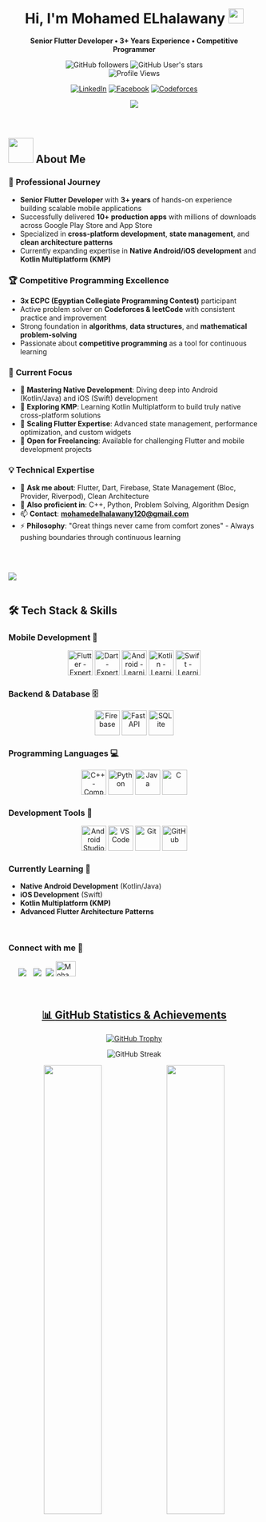 
<h1 align="center"><b>Hi, I'm Mohamed ELhalawany</b> 
  <img src="https://media.giphy.com/media/hvRJCLFzcasrR4ia7z/giphy.gif" width="30">
</h1>

<p align="center">
  <strong>Senior Flutter Developer • 3+ Years Experience • Competitive Programmer </strong>
</p>

<div align="center">
  
![GitHub followers](https://img.shields.io/github/followers/Halawany1?style=social) 
![GitHub User's stars](https://img.shields.io/github/stars/Halawany1?style=social)  
<img src="https://komarev.com/ghpvc/?username=Halawany1" alt="Profile Views" />

[![LinkedIn](https://img.shields.io/badge/LinkedIn-Mohamed%20Elhalawany-blue?style=flat-square&logo=Linkedin&logoColor=white)](https://www.linkedin.com/in/mohamed-elhalawany-329314220/)
[![Facebook](https://img.shields.io/badge/Facebook-Mohamed%20Elhalawany-blue?style=flat-square&logo=Facebook&logoColor=white)](https://www.facebook.com/profile.php?id=100080738173740)
[![Codeforces](https://img.shields.io/badge/Codeforces-SO__NIK-red?style=flat-square&logo=codeforces&logoColor=white)](https://codeforces.com/profile/SO_NIK)

</div>

<p align="center">
  <a href="https://github.com/DenverCoder1/readme-typing-svg">
    <img src="https://readme-typing-svg.herokuapp.com?font=Time+New+Roman&color=cyan&size=25&center=true&vCenter=true&width=700&height=100&lines=Assalamu+O+Alaikum+Warahmatullah..♥;Senior+Flutter+Developer+with+3%2B+Years;Competitive+Programming+Enthusiast;Native+%26+KMP+Explorer;Building+Scalable+Mobile+Solutions">
  </a>
</p>


<br>



	
## <picture><img src = "https://github.com/0xAbdulKhalid/0xAbdulKhalid/raw/main/assets/mdImages/about_me.gif" width = 50px></picture> **About Me**

### 🚀 **Professional Journey**
- **Senior Flutter Developer** with **3+ years** of hands-on experience building scalable mobile applications
- Successfully delivered **10+ production apps** with millions of downloads across Google Play Store and App Store
- Specialized in **cross-platform development**, **state management**, and **clean architecture patterns**
- Currently expanding expertise in **Native Android/iOS development** and **Kotlin Multiplatform (KMP)**

### 🏆 **Competitive Programming Excellence**
- **3x ECPC (Egyptian Collegiate Programming Contest)** participant
- Active problem solver on **Codeforces & leetCode** with consistent practice and improvement
- Strong foundation in **algorithms**, **data structures**, and **mathematical problem-solving**
- Passionate about **competitive programming** as a tool for continuous learning

### 🎯 **Current Focus**
- 🔭 **Mastering Native Development**: Diving deep into Android (Kotlin/Java) and iOS (Swift) development
- 🌟 **Exploring KMP**: Learning Kotlin Multiplatform to build truly native cross-platform solutions
- 🚀 **Scaling Flutter Expertise**: Advanced state management, performance optimization, and custom widgets
- 🤝 **Open for Freelancing**: Available for challenging Flutter and mobile development projects

### 💡 **Technical Expertise**
- 💬 **Ask me about**: Flutter, Dart, Firebase, State Management (Bloc, Provider, Riverpod), Clean Architecture
- 🔧 **Also proficient in**: C++, Python, Problem Solving, Algorithm Design
- 📫 **Contact**: **mohamedelhalawany120@gmail.com**
- ⚡ **Philosophy**: "Great things never came from comfort zones" - Always pushing boundaries through continuous learning

<br><br>

<img src="https://user-images.githubusercontent.com/73097560/115834477-dbab4500-a447-11eb-908a-139a6edaec5c.gif"><br><br>

## 🛠️ **Tech Stack & Skills**

### **Mobile Development** 📱
<div align="center">
  <img src="https://cdn.jsdelivr.net/gh/devicons/devicon/icons/flutter/flutter-original.svg" height="50" width="50" title="Flutter - Expert (3+ Years)">
  <img src="https://cdn.jsdelivr.net/gh/devicons/devicon/icons/dart/dart-original.svg" height="50" width="50" title="Dart - Expert">
  <img src="https://cdn.jsdelivr.net/gh/devicons/devicon/icons/android/android-original.svg" height="50" width="50" title="Android - Learning">
  <img src="https://cdn.jsdelivr.net/gh/devicons/devicon/icons/kotlin/kotlin-original.svg" height="50" width="50" title="Kotlin - Learning">
  <img src="https://cdn.jsdelivr.net/gh/devicons/devicon/icons/swift/swift-original.svg" height="50" width="50" title="Swift - Learning">
</div>

### **Backend & Database** 🗄️
<div align="center">
  <img src="https://cdn.jsdelivr.net/gh/devicons/devicon/icons/firebase/firebase-plain.svg" height="50" width="50" title="Firebase">
  <img src="https://cdn.jsdelivr.net/gh/devicons/devicon/icons/fastapi/fastapi-original.svg" height="50" width="50" title="FastAPI">
  <img src="https://cdn.jsdelivr.net/gh/devicons/devicon/icons/sqlite/sqlite-original.svg" height="50" width="50" title="SQLite">
</div>

### **Programming Languages** 💻
<div align="center">
  <img src="https://cdn.jsdelivr.net/gh/devicons/devicon/icons/cplusplus/cplusplus-original.svg" height="50" width="50" title="C++ - Competitive Programming">
  <img src="https://cdn.jsdelivr.net/gh/devicons/devicon/icons/python/python-original.svg" height="50" width="50" title="Python">
  <img src="https://cdn.jsdelivr.net/gh/devicons/devicon/icons/java/java-original.svg" height="50" width="50" title="Java">
  <img src="https://cdn.jsdelivr.net/gh/devicons/devicon/icons/c/c-original.svg" height="50" width="50" title="C">
</div>

### **Development Tools** 🔧
<div align="center">
  <img src="https://cdn.jsdelivr.net/gh/devicons/devicon/icons/androidstudio/androidstudio-original.svg" height="50" width="50" title="Android Studio">
  <img src="https://cdn.jsdelivr.net/gh/devicons/devicon/icons/vscode/vscode-original.svg" height="50" width="50" title="VS Code">
  <img src="https://cdn.jsdelivr.net/gh/devicons/devicon/icons/git/git-original.svg" height="50" width="50" title="Git">
  <img src="https://cdn.jsdelivr.net/gh/devicons/devicon/icons/github/github-original.svg" height="50" width="50" title="GitHub">
</div>

### **Currently Learning** 🌱
- **Native Android Development** (Kotlin/Java)
- **iOS Development** (Swift)
- **Kotlin Multiplatform (KMP)**
- **Advanced Flutter Architecture Patterns**

<br>
<h3 align="left">Connect with me 🤝</h3>

<p align="left">

<div align="left" class="icons-social" style="margin-left: 10px;">
    <a style="margin-left: 10px;" target="_blank" href="https://www.linkedin.com/in/mohamed-elhalawany-329314220/">
        <img src="https://img.icons8.com/doodle/40/000000/linkedin--v2.png"></a>
    <a style="margin-left: 10px;" target="_blank" href="https://github.com/Halawany1">
        <img src="https://img.icons8.com/doodle/40/000000/github--v1.png"></a>
    </a>
    </a>
    <a style="margin-left: 5px;" target="_blank" href="https://drive.google.com/file/d/1tYj-n1uipTr8K5621QibAcRgU4LfzTlq/view?usp=drive_link">
        <img src="https://img.icons8.com/plasticine/0.5x/resume.png"></a>
    <a href="https://www.facebook.com/profile.php?id=100080738173740">
  <img src="https://raw.githubusercontent.com/rahuldkjain/github-profile-readme-generator/master/src/images/icons/Social/facebook.svg" alt="Mohamed ELhalawany" width="40" height="30">

</div>
</p>

<br>

<div align="center">


## 📊 **GitHub Statistics & Achievements**

<div align="center">

[![GitHub Trophy](https://github-profile-trophy.vercel.app/?username=halawany1&theme=onedark&row=2&column=4&margin-w=15&margin-h=15)](https://github.com/ryo-ma/github-profile-trophy)

![GitHub Streak](https://github-readme-streak-stats.herokuapp.com/?user=halawany1&theme=dark&hide_border=true)

<img width="48%" src="https://github-readme-stats.vercel.app/api?username=halawany1&show_icons=true&theme=dark&hide_border=true" />
<img width="48%" src="https://github-readme-stats.vercel.app/api/top-langs/?username=halawany1&layout=compact&theme=dark&hide_border=true" />

</div>

## 🏆 **Competitive Programming Journey**

<div align="center">

### **ECPC Achievements** 🎯
- **3x Participant** in Egyptian Collegiate Programming Contest
- Consistent problem-solving practice on **Codeforces**
- Strong algorithmic thinking and mathematical problem-solving skills

[![Codeforces Stats](https://codeforces-readme-stats.vercel.app/api/card?username=SO_NIK&theme=dark&force_username=true&border_color=404040)](https://codeforces.com/profile/SO_NIK)

</div>


## 🚀 **Featured Projects Portfolio**

> **6+ Production Apps** • **Millions of Downloads** • **Cross-Platform Excellence**

### ألمعي - اختبر معرفتك بالإسلام

لعبة المعي الإسلامية هي تطبيق تعليمي وترفيهي يهدف إلى تعزيز الثقافة الإسلامية من خلال مجموعة متنوعة من الألعاب الذهنية والتفاعلية. تقدم اللعبة تجربة فريدة تمزج بين المتعة والفائدة، حيث يتضمن التطبيق ألعابًا مثل "الكلمات المتقاطعة"، "تكوين الحديث"، "Spin"، و"البازل". تتيح هذه الألعاب للمستخدمين تعلم مفاهيم إسلامية وأحاديث نبوية شريفة بطريقة مبتكرة وممتعة، وتدعم تطوير المهارات العقلية والتركيز.


المزايا الرئيسية:

ألعاب متنوعة: يحتوي التطبيق على مجموعة من الألعاب التي تشمل الكلمات المتقاطعة، تكوين الحديث، Spin، و البازل، مما يتيح للمستخدمين تجربة متعددة الأبعاد.

تعليم إسلامي: الألعاب تحتوي على محتوى إسلامي يساهم في نشر الوعي بالحديث النبوي وأسماء الصحابة وأحداث تاريخية إسلامية هامة.

تحفيز العقل: يعزز التطبيق مهارات التفكير النقدي، والذاكرة، والتركيز من خلال الألعاب التفاعلية.

واجهة مستخدم بسيطة وجذابة: تصميم سهل الاستخدام ومناسب لجميع الأعمار، ما يجعل من السهل التفاعل مع محتوى اللعبة.

تناسب جميع الأعمار: اللعبة تناسب الأطفال والكبار، حيث يمكن للمستخدمين من جميع الأعمار الاستفادة من التفاعل مع محتوى اللعبة بطريقة ممتعة ومفيدة.

الفئة العمرية: التطبيق موجه للأطفال والمراهقين والكبار، حيث يقدم محتوى يناسب جميع الأعمار.

الجمهور المستهدف: العائلات والأفراد الراغبين في تعزيز معرفتهم بالإسلام من خلال ألعاب ترفيهية، وكذلك المهتمين بتطوير مهارات التفكير والتركيز.


<p><a href="https://play.google.com/store/apps/details?id=com.game.alansari&pli=1" target="_blank"><img alt="Google Play" src="https://img.shields.io/badge/Get%20it%20on%20google%20play-blue.svg?style=for-the-badge&logo=google-play" /></a> <a href="https://apps.apple.com/gb/app/%D8%A3%D9%84%D9%85%D8%B9%D9%8A-%D8%A7%D8%AE%D8%AA%D8%A8%D8%B1-%D9%85%D8%B9%D8%B1%D9%81%D8%AA%D9%83-%D8%A8%D8%A7%D9%84%D8%A5%D8%B3%D9%84%D8%A7%D9%85/id6739430941" target="_blank"><img alt="App Store" src="https://img.shields.io/badge/Get%20it%20on%20app%20store-black.svg?style=for-the-badge&logo=app-store&logoColor=white" /></a><p>

<hr>

### YellowZed

YellowZed is a user-friendly e-commerce platform designed to make shopping a breeze. With its simple and elegant interface, YellowZed allows you to effortlessly browse and purchase a wide variety of products, including gold, gifts, and much more. Whether you’re looking for premium items or unique finds, YellowZed offers a seamless and enjoyable shopping experience tailored just for you. 
Key Features:
- Diverse Categories: Explore an extensive range of products across categories like gold, gifts, and more, catering to all your needs and occasions.
- Simplified Shopping: Navigate through the app with ease, enjoy a clean interface, and complete your purchases with a secure and hassle-free checkout process.
- Curated Selection: Browse a handpicked collection of high-quality products, ensuring that every item meets your expectations.
- Exclusive Offers: Discover special discounts and deals to make your shopping experience even more rewarding.
- Adaptive Design: Enjoy a responsive design that provides an optimal browsing experience on all devices.
- Fast and Reliable: Experience smooth app performance and quick load times for uninterrupted shopping.

This platform aims to promote education and correct understanding of Quranic and Islamic sciences, and provide reliable and free sources to the public. Thanks to these services, individuals can access knowledge and deepen their understanding of Islamic religion and culture easily and conveniently.

<p><a href="https://play.google.com/store/apps/details?id=com.yellowZed.app&hl=en" target="_blank"><img alt="Google Play" src="https://img.shields.io/badge/Get%20it%20on%20google%20play-blue.svg?style=for-the-badge&logo=google-play" /></a> 

<hr>


### منصة الانصاري التعليمية

A free educational platform affiliated with the Sheikh Abdullah Al-Ansari Complex in Qatar” is an educational website or application that provides a comprehensive set of educational and cognitive resources in the field of Quranic and Islamic sciences. This platform aims to provide learning and education opportunities for free and available to everyone. Its services include:
Lectures: 
- The platform offers a set of simplified and detailed lectures on multiple topics in the Qur’anic and Islamic sciences. Users can listen to these lectures and benefit from the explanations and guidance provided.
- Educational courses: The platform provides specialized educational courses covering a variety of religious and Quranic topics. Learners can sign up for and complete these courses online.
- Free books: The platform provides a digital library containing a collection of free religious books and resources. Users can download these books and benefit from them in their research and studies.

This platform aims to promote education and correct understanding of Quranic and Islamic sciences, and provide reliable and free sources to the public. Thanks to these services, individuals can access knowledge and deepen their understanding of Islamic religion and culture easily and conveniently.

<p><a href="https://play.google.com/store/apps/details?id=com.alrighttech.acqs" target="_blank"><img alt="Google Play" src="https://img.shields.io/badge/Get%20it%20on%20google%20play-blue.svg?style=for-the-badge&logo=google-play" /></a> <a href="https://apps.apple.com/us/app/منصة-الانصاري-التعليمية/id6471402218" target="_blank"><img alt="App Store" src="https://img.shields.io/badge/Get%20it%20on%20app%20store-black.svg?style=for-the-badge&logo=app-store&logoColor=white" /></a><p>

<hr>

### Couponesta

Couponesta is your ultimate source for discount coupons and exclusive offers, all available at no cost. Designed to simplify your shopping journey, Couponesta provides access to the latest deals from a wide variety of stores worldwide.

- 100% Free Access: Enjoy an extensive range of discount coupons without any charges.
- Top Offers: Get the strongest, most recent discount codes to maximize your savings.
- Easy-to-Use Interface: Navigate through a seamless and straightforward shopping experience.
- Frequent Updates: Stay updated with new coupons added regularly, so you never miss a deal.
- Global Coverage: Access discounts for both Arab and international stores.
- Diverse Store Selection: Discover offers from over 100 stores, continuously updated for the best selection.


<p><a href="https://play.google.com/store/apps/details?id=com.couponesta&hl=en" target="_blank"><img alt="Google Play" src="https://img.shields.io/badge/Get%20it%20on%20google%20play-blue.svg?style=for-the-badge&logo=google-play" /></a> <a href="https://apps.apple.com/us/app/couponesta/id6608961157" target="_blank"><img alt="App Store" src="https://img.shields.io/badge/Get%20it%20on%20app%20store-black.svg?style=for-the-badge&logo=app-store&logoColor=white" /></a><p>

<hr>

### Slash Hub

Slash Hub is your go-to destination for exploring and supporting Egypt’s most exceptional local brands. From fashion and beauty to handcrafted goods and home decor, Slash Hub connects you with premium products that celebrate Egyptian craftsmanship and creativity. With easy navigation, exclusive deals, and a curated selection, Slash Hub makes it simple to shop with pride and purpose.


- Local Brands Galore: Access an extensive range of Egypt’s best local brands, featuring categories like fashion, beauty, and handmade crafts.
- Curated Selection: Only the highest-quality products are showcased, ensuring an elevated shopping experience with items that stand out.
- Effortless Shopping: Enjoy a seamless shopping journey with intuitive navigation and secure checkout for a hassle-free experience.
- Exclusive Deals: Unlock unique discounts and promotions from top local brands, maximizing your savings.
- Easy Returns: If a product doesn’t meet your expectations, we offer a simple return process for your peace of mind.
- Support Local: Every purchase directly supports local businesses, contributing to the growth of Egypt’s economy and celebrating local talent.


<p><a href="https://play.google.com/store/apps/details?id=com.slashOrg.slash&hl=en" target="_blank"><img alt="Google Play" src="https://img.shields.io/badge/Get%20it%20on%20google%20play-blue.svg?style=for-the-badge&logo=google-play" /></a> <a href="https://apps.apple.com/eg/app/slash-hub/id6463633495" target="_blank"><img alt="App Store" src="https://img.shields.io/badge/Get%20it%20on%20app%20store-black.svg?style=for-the-badge&logo=app-store&logoColor=white" /></a><p>

<hr>

### Mham

Mham is an auto parts e-commerace app


Mham is an auto parts e-commerce app, it is designed to streamline the process of finding and purchasing automotive parts and accessories. Users can search for specific parts using filters such as make, model, year, and part type. The app provides detailed product descriptions, compatibility information, and high-resolution images to help users make informed decisions. Customer reviews and ratings offer additional insights into product quality and performance.


The app supports various payment methods, including credit/debit cards, digital wallets, and sometimes financing options. It also offers shipping and delivery tracking, ensuring a smooth and transparent purchasing experience.


<p><a href="https://play.google.com/store/apps/details?id=com.mahham.app&hl=en" target="_blank"><img alt="Google Play" src="https://img.shields.io/badge/Get%20it%20on%20google%20play-blue.svg?style=for-the-badge&logo=google-play" /></a> <a href="https://apps.apple.com/eg/app/mham/id6529560427" target="_blank"><img alt="App Store" src="https://img.shields.io/badge/Get%20it%20on%20app%20store-black.svg?style=for-the-badge&logo=app-store&logoColor=white" /></a><p>

<hr>


</a>
</div>

<br>

## 💼 **Open for Opportunities** 

<div align="center">

### **Available for Freelance Projects** 🚀
- **Flutter Mobile App Development**
- **Cross-Platform Solutions**
- **Native Android/iOS Development** (Learning & Accepting Projects)
- **Technical Consulting & Code Reviews**

### **Let's Connect & Build Something Amazing!** 🤝

[![Email](https://img.shields.io/badge/Email-mohamedelhalawany120%40gmail.com-red?style=for-the-badge&logo=gmail&logoColor=white)](mailto:mohamedelhalawany120@gmail.com)
[![LinkedIn](https://img.shields.io/badge/LinkedIn-Connect-blue?style=for-the-badge&logo=linkedin&logoColor=white)](https://www.linkedin.com/in/mohamed-elhalawany-329314220/)
[![Resume](https://img.shields.io/badge/Resume-Download-green?style=for-the-badge&logo=googledrive&logoColor=white)](https://drive.google.com/file/d/1tYj-n1uipTr8K5621QibAcRgU4LfzTlq/view?usp=drive_link)

</div>

---

<div align="center">

**"Great things never came from comfort zones"** ✨

*Building the future, one app at a time* 📱

**Credits**: [Mohamed Elhalawany](https://github.com/Halawany1) | **Last Updated**: January 2025

</div>
